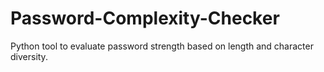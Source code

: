 # Password-Complexity-Checker
Python tool to evaluate password strength based on length and character diversity.
